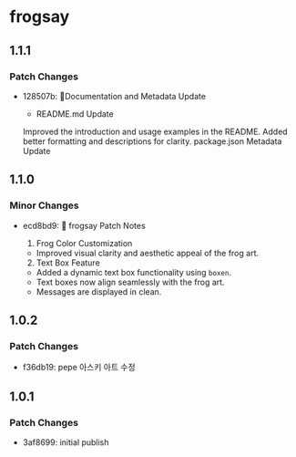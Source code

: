 # frogsay

## 1.1.1

### Patch Changes

- 128507b: 🔧Documentation and Metadata Update

  - README.md Update

  Improved the introduction and usage examples in the README.
  Added better formatting and descriptions for clarity.
  package.json Metadata Update

## 1.1.0

### Minor Changes

- ecd8bd9: 🐸 frogsay Patch Notes

  1. Frog Color Customization

  - Improved visual clarity and aesthetic appeal of the frog art.

  2. Text Box Feature

  - Added a dynamic text box functionality using `boxen`.
  - Text boxes now align seamlessly with the frog art.
  - Messages are displayed in clean.

## 1.0.2

### Patch Changes

- f36db19: pepe 아스키 아트 수정

## 1.0.1

### Patch Changes

- 3af8699: initial publish
